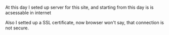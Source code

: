At this day I seted up server for this site, and starting from this day is is acsessable in internet 

Also I setted up a SSL certificate, now browser won't say, that connection is not secure. 
